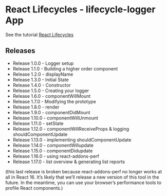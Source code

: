 # React Lifecycles - lifecycle-logger App

See the tutorial [React Lifecycles](https://www.lynda.com/React-js-tutorials/React-Lifecycles/592509-2.html)

## Releases

* Release 1.0.0 - Logger setup
* Release 1.1.0 - Building a higher order component
* Release 1.2.0 - displayName
* Release 1.3.0 - Initial State
* Release 1.4.0 - Constructor
* Release 1.5.0 - Creating your logger
* Release 1.6.0 - componentWillMount
* Release 1.7.0 - Modifying the prototype
* Release 1.8.0 - render
* Release 1.9.0 - componentDidMount
* Release 1.10.0 - componentWillUnmount
* Release 1.11.0 - setState
* Release 1.12.0 - componentWillReceiveProps & logging shouldComponentUpdate
* Release 1.13.0 - implementing shouldComponentUpdate
* Release 1.14.0 - componentWillupdate
* Release 1.15.0 - componentDidupdate
* Release 1.16.0 - using react-addons-perf
* Release 1.17.0 - list overview & generating list reports

(this last release is broken because react-addons-perf no longer works at all in React 16. It’s likely that we’ll release a new version of this tool in the future. In the meantime, you can use your browser’s performance tools to profile React components.)
